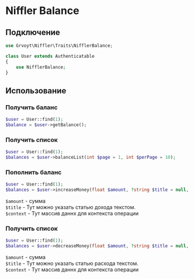 # Niffler Balance

## Подключение

```php
use Grvoyt\Niffler\Traits\NifflerBalance;

class User extends Authenticatable
{
    use NifflerBalance;
}
```

## Использование

### Получить баланc

```php
$user = User::find(1);
$balance = $user->getBalance();
```

### Получить список

```php
$user = User::find(1);
$balances = $user->balanceList(int $page = 1, int $perPage = 10);
```

### Пополнить баланс

```php
$user = User::find(1);
$balances = $user->increaseMoney(float $amount, ?string $title = null, array $context = []);
```
`$amount` - сумма \
`$title` - Тут можно указать статью дохода текстом. \
`$context` - Тут массив даннх для контекста операции

### Получить список

```php
$user = User::find(1);
$balances = $user->decreaseMoney(float $amount, ?string $title = null, array $context = [])
```
`$amount` - сумма \
`$title` - Тут можно указать статью расхода текстом. \
`$context` - Тут массив даннх для контекста операции

